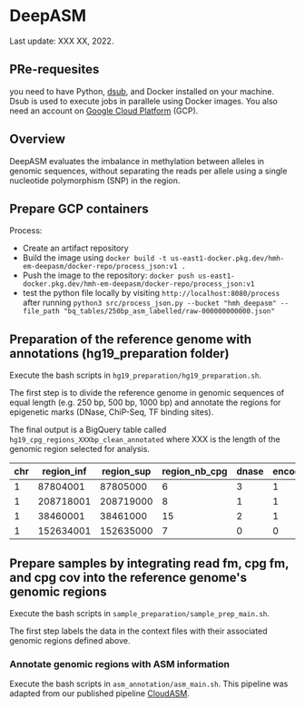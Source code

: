# DeepASM

Last update: XXX XX, 2022.

## PRe-requesites

you need to have Python, [dsub](https://github.com/DataBiosphere/dsub), and Docker installed on your machine. Dsub is used to execute jobs in parallele using Docker images. You also need an account on [Google Cloud Platform](https://cloud.google.com/) (GCP).

## Overview

DeepASM evaluates the imbalance in methylation between alleles in genomic sequences, without separating the reads per allele using a single nucleotide polymorphism (SNP) in the region.


## Prepare GCP containers


Process:
- Create an artifact repository
- Build the image using `docker build -t us-east1-docker.pkg.dev/hmh-em-deepasm/docker-repo/process_json:v1 .`
- Push the image to the repository: `docker push us-east1-docker.pkg.dev/hmh-em-deepasm/docker-repo/process_json:v1`
- test the python file locally by visiting `http://localhost:8080/process` after running `python3 src/process_json.py --bucket "hmh_deepasm" --file_path "bq_tables/250bp_asm_labelled/raw-000000000000.json"`

## Preparation of the reference genome with annotations (hg19_preparation folder)

Execute the bash scripts in `hg19_preparation/hg19_preparation.sh`.

The first step is to divide the reference genome in genomic sequences of equal length (e.g. 250 bp, 500 bp, 1000 bp) and annotate the regions for epigenetic marks (DNase, ChiP-Seq, TF binding sites). 

The final output is a BigQuery table called `hg19_cpg_regions_XXXbp_clean_annotated` where XXX is the length of the genomic region selected for analysis.

|chr  | region_inf | region_sup | region_nb_cpg | dnase | encode_ChiP_V2 | tf_motifs |
|-----|------------|------------|---------------|-------|----------------|-----------|
| 1   |   87804001 |   87805000 |             6 |     3 |              1 |        39 |
| 1   |  208718001 |  208719000 |             8 |     1 |              1 |        33 |
| 1   |   38460001 |   38461000 |            15 |     2 |              1 |        25 |
| 1   |  152634001 |  152635000 |             7 |     0 |              0 |        25 |


## Prepare samples by integrating read fm, cpg fm, and cpg cov into the reference genome's genomic regions

Execute the bash scripts in `sample_preparation/sample_prep_main.sh`.

The first step labels the data in the context files with their associated genomic regions defined above.


### Annotate genomic regions with ASM information

Execute the bash scripts in `asm_annotation/asm_main.sh`. This pipeline was adapted from our published pipeline [CloudASM](https://academic.oup.com/bioinformatics/article/36/11/3558/5771329?login=false).







